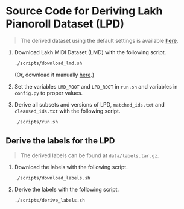 # Source Code for Deriving Lakh Pianoroll Dataset (LPD)

> The derived dataset using the default settings is available
[here](https://salu133445.github.io/lakh-pianoroll-dataset/dataset).

1. Download Lakh MIDI Dataset (LMD) with the following script.

   ```sh
   ./scripts/download_lmd.sh
   ```

   (Or, download it manually [here](http://colinraffel.com/projects/lmd/).)
2. Set the variables `LMD_ROOT` and `LPD_ROOT` in `run.sh` and variables in
   `config.py` to proper values.
3. Derive all subsets and versions of LPD, `matched_ids.txt` and
   `cleansed_ids.txt` with the following script.

   ```sh
   ./scripts/run.sh
   ```

## Derive the labels for the LPD

> The derived labels can be found at `data/labels.tar.gz`.

1. Download the labels with the following script.

   ```sh
   ./scripts/download_labels.sh
   ```

2. Derive the labels with the following script.

   ```sh
   ./scripts/derive_labels.sh
   ```
